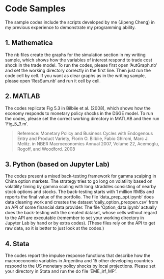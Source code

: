 # Code Samples
The sample codes include the scripts developed by me (Jipeng Cheng) in my previous experience to demonstrate my programming ability.

## 1. Mathematica
The nb files create the graphs for the simulation section in my writing sample, which shows how the variables of interest respond to trade cost shock in the trade model. To run the codes, please first open ‘AutGraph.nb’ and set the working directory correctly in the first line. Then just run the code cell by cell. If you want as clear graphs as in the writing sample, please open ‘ResSum.nb’ and run it cell by cell.

## 2. MATLAB
The codes replicate Fig 5.3 in Bilbiie et al. (2008), which shows how the economy responds to monetary policy shocks in the DSGE model. To run the codes, please set the correct working directory in MATLAB and then run ‘Fig_5_3.m’.
> Reference:
> Monetary Policy and Business Cycles with Endogenous Entry and Product Variety, Florin O. Bilbiie, Fabio Ghironi, Marc J. Melitz. in NBER Macroeconomics Annual 2007, Volume 22, Acemoglu, Rogoff, and Woodford. 2008

## 3. Python (based on Jupyter Lab)
The codes present a mixed back-testing framework for gamma scalping in China option markets. The strategy tries to go long on volatility based on volatility timing by gamma scaling with long straddles consisting of nearby stock options and stocks. The back-testing starts with 1 million RMBs and reports the final value of the portfolio. The file ‘data_prep_opt.ipynb’ does data cleaning work and creates the dataset ‘daily_option_preopen.csv’ from an API of some financial data provider. The file ‘Option_data.ipynb’ actually does the back-testing with the created dataset, whose cells without regard to the API are executable (remember to set your working directory in Jupyter Lab by hand or by extra codes). (These files rely on the API to get raw data, so it is better to just look at the codes.)

## 4. Stata
The codes report the impulse response functions that describe how the macroeconomic variables in Argentina and 15 other developing countries respond to the US monetary policy shocks by local projections. Please set your directory in Stata and run the do file ‘EME_irf_MP’.
